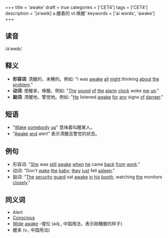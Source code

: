 +++
title = 'awake'
draft = true
categories = ['CET4']
tags = ['CET4']
description = '[əˈweik] a.醒着的 vt.唤醒'
keywords = ['ai words', 'awake']
+++

## 读音
/əˈweɪk/

## 释义
- **形容词**: 清醒的，未睡的。例如: "I was [awake](/zh/post/awake/) [all](/zh/post/all/) [night](/zh/post/night/) thinking [about](/zh/post/about/) [the](/zh/post/the/) [problem](/zh/post/problem/)."
- **动词**: 使醒来，唤醒。例如: "[The](/zh/post/the/) [sound](/zh/post/sound/) [of](/zh/post/of/) [the](/zh/post/the/) [alarm](/zh/post/alarm/) [clock](/zh/post/clock/) woke [me](/zh/post/me/) [up](/zh/post/up/)."
- **副词**: 清醒地，警觉地。例如: "[He](/zh/post/he/) listened [awake](/zh/post/awake/) [for](/zh/post/for/) [any](/zh/post/any/) signs [of](/zh/post/of/) [danger](/zh/post/danger/)."

## 短语
- "[Wake](/zh/post/wake/) [somebody](/zh/post/somebody/) [up](/zh/post/up/)" 意味着叫醒某人。
- "[Awake](/zh/post/awake/) [and](/zh/post/and/) alert" 表示清醒且警觉的状态。

## 例句
- 形容词: "[She](/zh/post/she/) was [still](/zh/post/still/) [awake](/zh/post/awake/) [when](/zh/post/when/) [he](/zh/post/he/) came [back](/zh/post/back/) [from](/zh/post/from/) [work](/zh/post/work/)."
- 动词: "Don't [wake](/zh/post/wake/) [the](/zh/post/the/) [baby](/zh/post/baby/); [they](/zh/post/they/) [just](/zh/post/just/) fell [asleep](/zh/post/asleep/)."
- 副词: "[The](/zh/post/the/) [security](/zh/post/security/) [guard](/zh/post/guard/) sat [awake](/zh/post/awake/) [in](/zh/post/in/) [his](/zh/post/his/) [booth](/zh/post/booth/), watching [the](/zh/post/the/) monitors [closely](/zh/post/closely/)."

## 同义词
- Alert
- [Conscious](/zh/post/conscious/)
- [Wide](/zh/post/wide/) [awake](/zh/post/awake/)
-惺忪 (adj., 中国用法，表示刚睡醒的样子)
- 醒来 (v., 中国用法)

